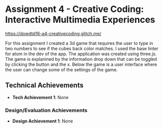 Assignment 4 - Creative Coding: Interactive Multimedia Experiences
===
https://dowdtd16-a4-creativecoding.glitch.me/


For this assignment I created a 3d game that requires the user to type in two numbers to see if the cubes back color matches. I used the base linter for atom in the dev of the app.
The application was created using three.js. The game is explanined by the information drop down that can be toggled by clicking the button and the x. Below the game is a user interface where
the user can change some of the settings of the game.



## Technical Achievements
- **Tech Achievement 1**: None

### Design/Evaluation Achievements
- **Design Achievement 1**: None
